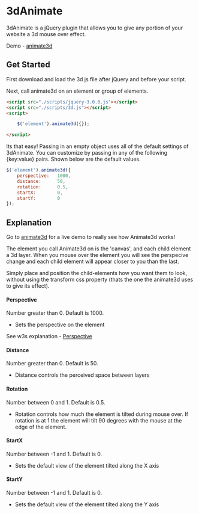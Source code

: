 # 3dAnimate

3dAnimate is a jQuery plugin that allows you to give any portion of your website a 3d mouse over effect.

Demo - [animate3d](http://putnamn21.github.io/jquery_animate3d)

## Get Started

First download and load the 3d js file after jQuery and before your script.

Next, call animate3d on an element or group of elements.

```html
<script src="./scripts/jquery-3.0.0.js"></script>
<script src="./scripts/3d.js"></script>	
<script>
```
```javascript
	$('element').animate3d({});
``` 
```html
</script>
```
	
Its that easy! Passing in an empty object uses all of the default settings of 3dAnimate. You can customize by passing in any of the following {key:value} pairs. Shown below are the default values.

```javascript
$('element').animate3d({
	perspective:   1000,
	distance:      50,
	rotation:      0.5,
	startX:        0,
	startY:        0
});
```	
## Explanation

Go to [animate3d](http://putnamn21.github.io/jquery_animate3d) for a live demo to really see how Animate3d works!

The element you call Animate3d on is the 'canvas', and each child element a 3d layer. When you mouse over the element you will see the perspecive change and each child element will appear closer to you than the last.

Simply place and position the child-elements how you want them to look, without using the transform css property (thats the one the animate3d uses to give its effect).

#### Perspective

Number greater than 0. Default is 1000.
- Sets the perspective on the element

See w3s explanation - [Perspective](http://www.w3schools.com/cssref/css3_pr_perspective.asp)

#### Distance

Number greater than 0. Default is 50.
- Distance controls the perceived space between layers

#### Rotation

Number between 0 and 1. Default is 0.5.
- Rotation controls how much the element is tilted during mouse over. If rotation is at 1 the element will tilt 90 degrees with the mouse at the edge of the element.

#### StartX

Number between -1 and 1. Default is 0.
- Sets the default view of the element tilted along the X axis

#### StartY

Number between -1 and 1. Default is 0.
- Sets the default view of the element tilted along the Y axis
